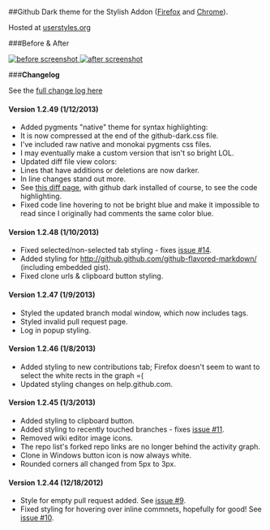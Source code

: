##Github Dark theme for the Stylish Addon ([Firefox](https://addons.mozilla.org/en-US/firefox/addon/2108/) and [Chrome](https://chrome.google.com/extensions/detail/fjnbnpbmkenffdnngjfgmeleoegfcffe)).

Hosted at [userstyles.org](http://userstyles.org/styles/37035)

###Before & After

 [ ![before screenshot](http://mottie.github.com/Github-Dark/images/before_th.jpg) ](http://mottie.github.com/Github-Dark/images/before.jpg)
 [ ![after screenshot](http://mottie.github.com/Github-Dark/images/after_th.jpg) ](http://mottie.github.com/Github-Dark/images/after.jpg)

###**Changelog**

See the [full change log here](https://github.com/Mottie/Github-Dark/wiki)

#### Version 1.2.49 (1/12/2013)

* Added pygments "native" theme for syntax highlighting:
 * It is now compressed at the end of the github-dark.css file.
 * I've included raw native and monokai pygments css files.
 * I may eventually make a custom version that isn't so bright LOL.
* Updated diff file view colors:
 * Lines that have additions or deletions are now darker.
 * In line changes stand out more.
 * See [this diff page](https://github.com/Mottie/Github-Dark/commit/8da32cae90102d22c3a3df54dc50ccaca8aba2a4), with github dark installed of course, to see the code highlighting.
* Fixed code line hovering to not be bright blue and make it impossible to read since I originally had comments the same color blue.

#### Version 1.2.48 (1/10/2013)

* Fixed selected/non-selected tab styling - fixes [issue #14](https://github.com/Mottie/Github-Dark/issues/14).
* Added styling for http://github.github.com/github-flavored-markdown/ (including embedded gist).
* Fixed clone urls &amp; clipboard button styling.

#### Version 1.2.47 (1/9/2013)

* Styled the updated branch modal window, which now includes tags.
* Styled invalid pull request page.
* Log in popup styling.

#### Version 1.2.46 (1/8/2013)

* Added styling to new contributions tab; Firefox doesn't seem to want to select the white rects in the graph =(
* Updated styling changes on help.github.com.

#### Version 1.2.45 (1/3/2013)

* Added styling to clipboard button.
* Added styling to recently touched branches - fixes [issue #11](https://github.com/Mottie/Github-Dark/issues/11).
* Removed wiki editor image icons.
* The repo list's forked repo links are no longer behind the activity graph.
* Clone in Windows button icon is now always white.
* Rounded corners all changed from 5px to 3px.

#### Version 1.2.44 (12/18/2012)

* Style for empty pull request added. See [issue #9](https://github.com/Mottie/Github-Dark/issues/9).
* Fixed styling for hovering over inline commnets, hopefully for good! See [issue #10](https://github.com/Mottie/Github-Dark/issues/10).
